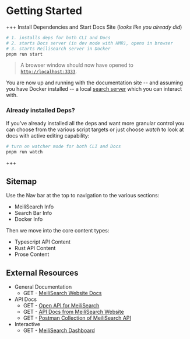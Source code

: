 # Getting Started

+++ Install Dependencies and Start Docs Site (_looks like you already did_)
```bash
# 1. installs deps for both CLI and Docs
# 2. starts Docs server (in dev mode with HMR), opens in browser
# 3. starts Meilisearch server in Docker
pnpm run start
```

> A browser window should now have opened to [`http://localhost:3333`](http://localhost:3333).

You are now up and running with the documentation site -- and assuming you have Docker installed -- a local [search server](./meilisearch) which you can interact with.

### Already installed Deps?

If you've already installed all the deps and want more granular control you can choose from the various script targets or just choose _watch_ to look at docs with active editing capability:

```bash
# turn on watcher mode for both CLI and Docs
pnpm run watch
```
+++



## Sitemap

Use the Nav bar at the top to navigation to the various sections:

- MeiliSearch Info
- Search Bar Info
- Docker Info

Then we move into the core content types:

- Typescript API Content
- Rust API Content
- Prose Content


## External Resources
- General Documentation
  - <span class="bg-green-500 rounded px-2 py-1 text-white">GET</span> - [MeiliSearch Website Docs](https://docs.meilisearch.com/learn/what_is_meilisearch/)
- API Docs
  - <span class="bg-green-500 rounded px-2 py-1 text-white">GET</span> - [Open API for MeiliSearch](https://bump.sh/doc/meilisearch)
  - <span class="bg-green-500 rounded px-2 py-1 text-white">GET</span> - [API Docs from MeiliSearch Website](https://docs.meilisearch.com/reference/api/)
  - <span class="bg-green-500 rounded px-2 py-1 text-white">GET</span> - [Postman Collection of MeiliSearch API](https://docs.meilisearch.com/postman/meilisearch-collection.json)
- Interactive
  - <span class="bg-green-500 rounded px-2 py-1 text-white">GET</span> - [MeiliSearch Dashboard](http://localhost:7700/)